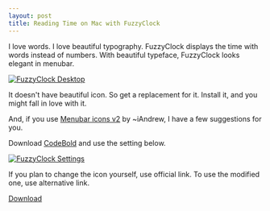 ```yaml
---
layout: post
title: Reading Time on Mac with FuzzyClock
---
```

I love words. I love beautiful typography. FuzzyClock displays the time with words instead of numbers. With beautiful typeface, FuzzyClock looks elegant in menubar.

[ ![FuzzyClock Desktop][img1] ](http://images.sayzlim.net/2011/08/fuzzyclock_desktop.jpg "FuzzyClock Desktop")

[img1]: http://images.sayzlim.net/2011/08/fuzzyclock_desktop.jpg "FuzzyClock Desktop"

It doesn't have beautiful icon. So get a replacement for it. Install it, and you might fall in love with it.

And, if you use [Menubar icons v2][1] by ~iAndrew, I have a few suggestions for you.

Download [CodeBold][2] and  use the setting below.

[ ![FuzzyClock Settings][img2] ](http://images.sayzlim.net/2011/08/fuzzyclock_setting.jpg "FuzzyClock Settings")

[img2]: http://images.sayzlim.net/2011/08/fuzzyclock_setting.jpg "FuzzyClock Settings"

If you plan to change the icon yourself, use official link. To use the modified one, use alternative link.

[Download](http://s3.sayzlim.net/f/fuzzyclock.zip "FuzzyClock for Mac")

[1]: http://iandrew.deviantart.com/art/Menubar-icons-v2-Leopard-SL-120653580 "Menubar icons v2 Leopard, SL by iAndrew on deviantART"
[2]: http://fontfabric.com/code-free-font-3/ "Code Free Font | Fontfabric™"